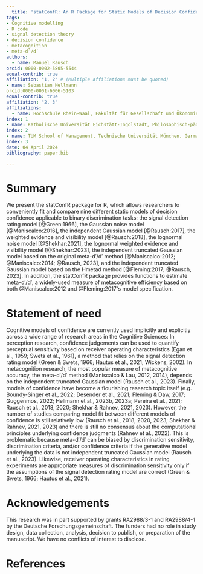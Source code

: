 ```yaml
---
  title: 'statConfR: An R Package for Static Models of Decision Confidence and Metacognition'
tags:
- Cognitive modelling 
- R code
- signal detection theory
- decision confidence
- metacognition
- meta-d′/d′
authors:
  - name: Manuel Rausch
orcid: 0000-0002-5805-5544
equal-contrib: true
affiliation: "1, 2" # (Multiple affiliations must be quoted)
- name: Sebastian Hellmann
orcid:0000-0001-6006-5103
equal-contrib: true 
affiliation: "2, 3"
affiliations:
  - name: Hochschule Rhein-Waal, Fakultät für Gesellschaft und Ökonomie, Germany
index: 1
- name: Katholische Universität Eichstätt-Ingolstadt, Philosophisch-pädagogische Fakultät, Germany
index: 2
- name: TUM School of Management, Technische Universität München, Germany
index: 3
date: 04 April 2024
bibliography: paper.bib

---
```

  
# Summary
  
We present the statConfR package for R, which allows researchers to conveniently fit and compare nine different static models of decision confidence applicable to binary discrimination tasks: the signal detection rating model [@Green:1966], the Gaussian noise model [@Maniscalco:2016], the independent Gaussian model [@Rausch:2017], the weighted evidence and visibility model [@Rausch:2018], the lognormal noise model [@Shekhar:2021], the lognormal weighted evidence and visibility model [@Shekhar:2023], the independent truncated Gaussian model based on the original meta-d′/d′ method [@Maniscalco:2012; @Maniscalco:2014; @Rausch, 2023], and the independent truncated Gaussian model based on the Hmetad method  [@Fleming:2017; @Rausch, 2023]. In addition, the statConfR package provides functions to estimate meta-d′/d′, a widely-used measure of metacognitive efficiency based on both @Maniscalco:2012 and @Fleming:2017's model specification. 

# Statement of need

Cognitive models of confidence are currently used implicitly and explicitly across a wide range of research areas in the Cognitive Sciences: In perception research, confidence judgements can be used to quantify perceptual sensitivity based on receiver operating characteristics (Egan et al., 1959; Swets et al., 1961), a method that relies on the signal detection rating model (Green & Swets, 1966; Hautus et al., 2021; Wickens, 2002). In metacognition research, the most popular measure of metacognitive accuracy, the meta-d′/d′ method (Maniscalco & Lau, 2012, 2014), depends on the independent truncated Gaussian model (Rausch et al., 2023). Finally, models of confidence have become a flourishing research topic itself (e.g. Boundy-Singer et al., 2022; Desender et al., 2021; Fleming & Daw, 2017; Guggenmos, 2022; Hellmann et al., 2023b, 2023a; Pereira et al., 2021; Rausch et al., 2018, 2020; Shekhar & Rahnev, 2021, 2023). However, the number of studies comparing model fit between different models of confidence is still relatively low (Rausch et al., 2018, 2020, 2023; Shekhar & Rahnev, 2021, 2023) and there is still no consensus about the computational principles underlying confidence judgments (Rahnev et al., 2022). This is problematic because meta-d′/d′ can be biased by discrimination sensitivity, discrimination criteria, and/or confidence criteria if the generative model underlying the data is not independent truncated Gaussian model (Rausch et al., 2023). Likewise, receiver operating characteristics in rating experiments are appropriate measures of discrimination sensitivity only if the assumptions of the signal detection rating model are correct (Green & Swets, 1966; Hautus et al., 2021). 

# Acknowledgements
    
This research was in part supported by grants RA2988/3-1 and RA2988/4-1 by the Deutsche Forschungsgemeinschaft. The funders had no role in study design, data collection, analysis, decision to publish, or preparation of the manuscript. We have no conflicts of interest to disclose.

# References
